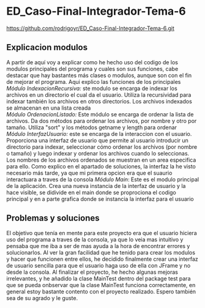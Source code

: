 # ED_Caso-Final-Integrador-Tema-6
https://github.com/rodrigoyr/ED_Caso-Final-Integrador-Tema-6.git
## Explicacion modulos
A partir de aquí voy a explicar como he hecho uso del codigo de los modulos principales del programa y cuales son sus funciones, cabe destacar que hay bastantes más clases o modulos, aunque son con el fin de mejorar el programa. Aqui explico las funciones de los principales
*Módulo IndexacionRecursiva:* ste modulo se encarga de indexar los archivos en un directorio el cual da el usuario. Utiliza la recursividad para indexar también los archivos en otros directorios. Los archivos indexados se almacenan en una lista creada  
*Módulo OrdenacionListado:* Este módulo se encarga de ordenar la lista de archivos. Da dos métodos para ordenar los archivos, por nombre y otro por tamaño. Utiliza "sort" y los métodos getname y length para ordenar  
*Módulo InterfazUsuario:* este se encarga de la interaccion con el usuario. Proporciona una interfaz de usuario que permite al usuario introducir un directorio para indexar, seleccionar cómo ordenar los archivos (por nombre o tamaño) y luego indexar y ordenar los archivos cuando lo seleccionas. Los nombres de los archivos ordenados se muestran en un area especifica para ello. Como explico en el apartado de soluciones, la interfaz la he visto necesario más tarde, ya que mi primera opcion era que el suaurio interactuara a traves de la consola
*Módulo Main*: Este es el modulo principal de la aplicación. Crea una nueva instancia de la interfaz de usuario y la hace visible, se didivide en el main donde se proprociona el codigo principal y en a parte grafica donde se instancia la interfaz para el usuario

## Problemas y soluciones
El objetivo que tenía en mente para este proyecto era que el usuario hiciera uso del programa a traves de la consola, ya que lo veia mas intuitivo y pensaba que me iba a ser de mas ayuda a la hora de encontrar errores y solucionarlos. Al ver la gran facilidad que he tenido para crear los modulos y hacer que funcionen entre ellos, he decidido finalmente crear una interfaz de usuario sencilla para que el usuario haga uso de ella con JFrame y no desde la consola. Al finalizar el proyecto, he hecho algunas mejoras irrelevantes, y he añadido la clase MainTest dentro del package test para que se pueda onbservar que la clase MainTest funciona correctamente, en general estoy bastante contento con el proyecto realizado. Espero también sea de su agrado y le guste.
